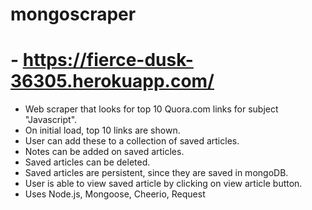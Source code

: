 # mongoscraper
# -  https://fierce-dusk-36305.herokuapp.com/


- Web scraper that looks for top 10 Quora.com links for subject "Javascript".  
- On initial load, top 10 links are shown.  
- User can add these to a collection of saved articles.
- Notes can be added on saved articles.  
- Saved articles can be deleted.
- Saved articles are persistent, since they are saved in mongoDB.
- User is able to view saved article by clicking on view article button.
- Uses Node.js, Mongoose, Cheerio, Request
